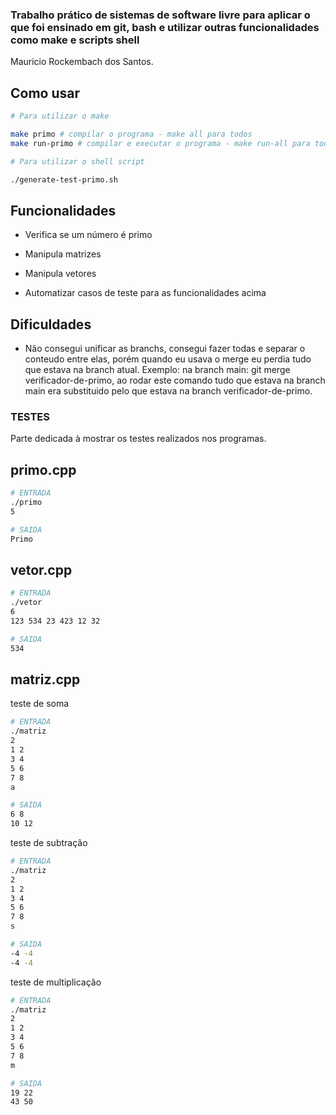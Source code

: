 ### Trabalho prático de sistemas de software livre para aplicar o que foi ensinado em git, bash e utilizar outras funcionalidades como make e scripts shell

Mauricio Rockembach dos Santos.

## Como usar

```sh
# Para utilizar o make

make primo # compilar o programa - make all para todos
make run-primo # compilar e executar o programa - make run-all para todos

```

```sh
# Para utilizar o shell script

./generate-test-primo.sh

```

## Funcionalidades

- Verifica se um número é primo

- Manipula matrizes

- Manipula vetores

- Automatizar casos de teste para as funcionalidades acima 

## Dificuldades

- Não consegui unificar as branchs, consegui fazer todas e separar o conteudo entre elas, porém quando eu usava o merge eu perdia tudo que estava na branch atual. Exemplo: na branch main: git merge verificador-de-primo, ao rodar este comando tudo que estava na branch main era substituido pelo que estava na branch verificador-de-primo.

### TESTES

Parte dedicada à mostrar os testes realizados nos programas.

## primo.cpp

```sh
# ENTRADA
./primo
5

# SAIDA
Primo
```

## vetor.cpp

```sh
# ENTRADA
./vetor
6
123 534 23 423 12 32

# SAIDA
534
```

## matriz.cpp

teste de soma

```sh
# ENTRADA
./matriz
2
1 2
3 4
5 6
7 8
a

# SAIDA
6 8
10 12
```

teste de subtração

```sh
# ENTRADA
./matriz
2
1 2
3 4
5 6
7 8
s

# SAIDA
-4 -4
-4 -4
```

teste de multiplicação

```sh
# ENTRADA
./matriz
2
1 2
3 4
5 6
7 8
m

# SAIDA
19 22
43 50
```